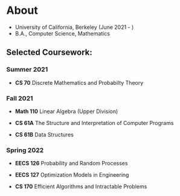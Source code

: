 # About


- University of California, Berkeley (June 2021 - )
- B.A., Computer Science, Mathematics

## Selected Coursework:

### Summer 2021

- **CS 70** Discrete Mathematics and Probabilty Theory

### Fall 2021

- **Math 110** Linear Algebra (Upper Division)
    
- **CS 61A** The Structure and Interpretation of Computer Programs
    
- **CS 61B** Data Structures

### Spring 2022

- **EECS 126** Probability and Random Processes
    
- **EECS 127** Optimization Models in Engineering
    
- **CS 170** Efficient Algorithms and Intractable Problems


